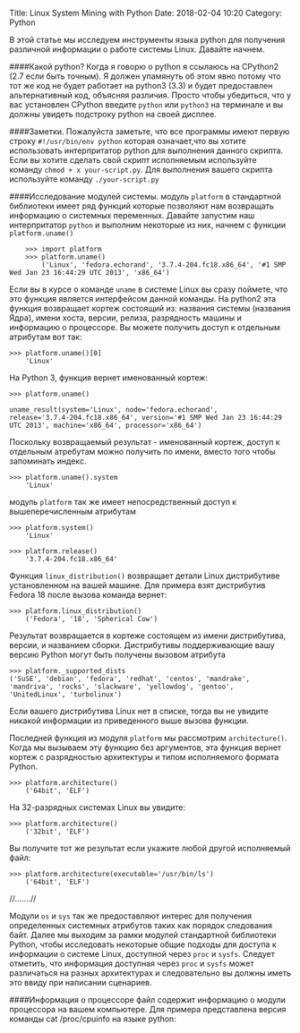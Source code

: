Title: Linux System Mining with Python
Date: 2018-02-04 10:20
Category: Python

В этой статье мы исследуем инструменты языка 
python для получения различной информации о 
работе системы Linux. Давайте начнем.

####Какой python?
Когда я говорю о python я ссылаюсь на CPython2 (2.7 если быть точным). Я должен упамянуть об
этом явно потому что тот же код не будет работает на python3 (3.3) и будет предоставлен
альтернативный код, объясняя различия. Просто чтобы убедиться, что у вас установлен CPython
введите `python` или `python3` на терминале и вы должны увидеть подстроку python на своей 
дисплее.

####Заметки.
Пожалуйста заметьте, что все программы имеют первую строку `#!/usr/bin/env python` которая 
означает,что вы хотите использовать интерпритатор python для выполнения данного скрипта.
Если вы хотите сделать свой скрипт исполняемым используйте команду `chmod + x your-script.py`. 
Для выполнения вашего скрипта используйте команду `./your-script.py`

####Исследование модулей системы.
модуль `platform` в стандартной библиотеки имеет ряд функций которые позволяют нам возвращать
информацию о системных переменных. Давайте запустим наш интерпритатор `python` и выполним
некоторые из них, начнем с функции `platform.uname()`

        >>> import platform
        >>> platform.uname()
            ('Linux', 'fedora.echorand', '3.7.4-204.fc18.x86_64', '#1 SMP Wed Jan 23 16:44:29 UTC 2013', 'x86_64') 


Если вы в курсе о команде `uname` в системе Linux вы сразу поймете, что это функция является
интерфейсом данной команды. На python2 эта функция возвращает кортеж 
состоящий из: названия системы (названия Ядра), имени хоста, версии, релиза, разрядность машины и
информацию о процессоре. Вы можете получить доступ к отдельным атрибутам вот так:

    >>> platform.uname()[0]
        'Linux'
На Python 3, функция вернет именованный кортеж:

    >>> platform.uname()

    uname_result(system='Linux', node='fedora.echorand',
    release='3.7.4-204.fc18.x86_64', version='#1 SMP Wed Jan 23 16:44:29
    UTC 2013', machine='x86_64', processor='x86_64')
Поскольку возвращаемый результат - именованный кортеж, доступ к отдельным атребутам 
можно получить по имени, вместо того чтобы запоминать индекс.

    >>> platform.uname().system
        'Linux'
модуль `platform` так же имеет непосредственный доступ к вышеперечисленным атрибутам

    >>> platform.system()
        'Linux'

    >>> platform.release()
        '3.7.4-204.fc18.x86_64'
Функция ``linux_distribution()`` возвращает детали Linux дистрибутиве установленном на вашей машине.
Для примера взят дистрибутив Fedora 18 после вызова команда вернет:


    >>> platform.linux_distribution()
        ('Fedora', '18', 'Spherical Cow')
Результат возвращается в кортеже состоящем из имени дистрибутива, версии, и названием сборки.
Дистрибутивы поддерживающие вашу версию Python могут быть получены вызовом атрибута 

    >>> platform._supported_dists
    ('SuSE', 'debian', 'fedora', 'redhat', 'centos', 'mandrake',
    'mandriva', 'rocks', 'slackware', 'yellowdog', 'gentoo',
    'UnitedLinux', 'turbolinux')
Если вашего дистрибутива Linux нет в списке, тогда вы не увидите никакой информации из приведенного выше
вызова функции.

Последней функция из модуля `platform` мы рассмотрим ``architecture()``. Когда мы вызываем эту функцию без аргументов,
эта функция вернет кортеж с разрядностью архитектуры и типом исполняемого формата Python.

    >>> platform.architecture()
        ('64bit', 'ELF')
На 32-разрядных системах Linux вы увидите:

    >>> platform.architecture()
        ('32bit', 'ELF')
Вы получите тот же результат если укажите любой другой исполняемый файл:

    >>> platform.architecture(executable='/usr/bin/ls')
        ('64bit', 'ELF')
//.......//

Модули `os` и `sys` так же предоставляют интерес для получения определенных системных атрибутов
таких как порядок следования байт. Далее мы выходим за рамки модулей стандартной библиотеки Python,
чтобы исследовать некоторые общие подходы для доступа к информации о системе Linux, доступной
через `proc` и `sysfs`. Следует отметить, что информация доступная через `proc` и `sysfs` может 
различаться на разных архитектурах и следовательно вы должны иметь это ввиду при написании сценариев.

####Информация о процессоре 
файл содержит информацию о модули процессора на вашем компьютере. Для примера
представлена версия команды cat /proc/cpuinfo на языке  python: 
